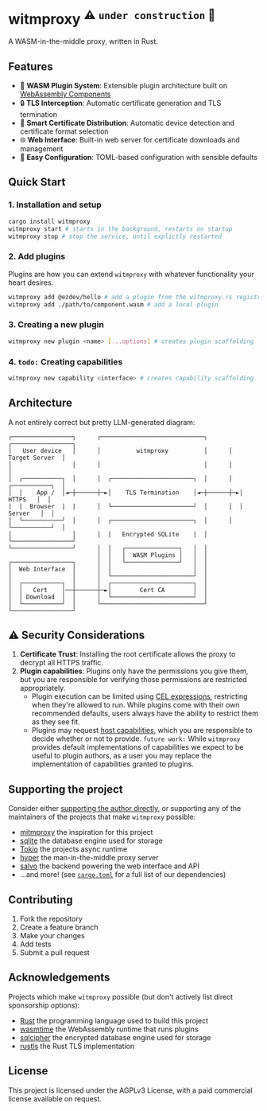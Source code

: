 # witmproxy <sup>⚠️ `under construction` 👷</sup>

A WASM-in-the-middle proxy, written in Rust.

## Features

- 🧩 **WASM Plugin System**: Extensible plugin architecture built on [WebAssembly Components](https://component-model.bytecodealliance.org/)
- 🔒 **TLS Interception**: Automatic certificate generation and TLS termination
- 📱 **Smart Certificate Distribution**: Automatic device detection and certificate format selection
- 🌐 **Web Interface**: Built-in web server for certificate downloads and management
- 🔧 **Easy Configuration**: TOML-based configuration with sensible defaults

## Quick Start

### 1. Installation and setup

```sh
cargo install witmproxy
witmproxy start # starts in the background, restarts on startup
witmproxy stop # stop the service, until explictly restarted
```

### 2. Add plugins

Plugins are how you can extend `witmproxy` with whatever functionality your heart desires.

```sh
witmproxy add @ezdev/hello # add a plugin from the witmproxy.rs registry
witmproxy add ./path/to/component.wasm # add a local plugin
```

### 3. Creating a new plugin

```sh
witmproxy new plugin <name> [...options] # creates plugin scaffolding
```

### 4. `todo:` Creating capabilities

```sh
witmproxy new capability <interface> # creates capability scaffolding
```

###

## Architecture

A not entirely correct but pretty LLM-generated diagram:

```
┌─────────────────┐      ┌─────────────────────────────┐      ┌─────────────────┐
│   User device   │      │          witmproxy          │      │  Target Server  │
│                 │      │                             │      │                 │
│  ┌───────────┐  │      │  ┌───────────────────────┐  │      │  ┌───────────┐  │
│  │    App /  │◄─┼──────┼─►│    TLS Termination    │◄─┼──────┼─►│   HTTPS   │  │
|  |  Browser  |  |      │  └───────────────────────┘  │      │  │  Server   │  │
│  └───────────┘  │      │  ┌───────────────────────┐  │      │  └───────────┘  │
│                 │      │  |   Encrypted SQLite    |  │      └─────────────────┘
└─────────────────┘      │  │   ┌───────────────┐   │  │      
                         │  │   │  WASM Plugins │   │  │
┌─────────────────┐      │  │   └───────────────┘   │  │
│  Web Interface  │      │  │                       │  │
│                 │      │  └───────────────────────┘  │
│  ┌───────────┐  │      │  ┌───────────────────────┐  │
│  │   Cert    │──┼──────┼─►│        Cert CA        │  │
│  │ Download  │  │      │  └───────────────────────┘  │
│  └───────────┘  │      └─────────────────────────────┘
└─────────────────┘
```

## ⚠️ Security Considerations

1. **Certificate Trust**: Installing the root certificate allows the proxy to decrypt all HTTPS traffic.
2. **Plugin capabilities**: Plugins only have the permissions you give them, but you are responsible for verifying those permissions are restricted appropriately.
    * Plugin execution can be limited using [CEL expressions](#todo), restricting when they're allowed to run. While plugins come with their own recommended defaults, users always have the ability to restrict them as they see fit.
    * Plugins may request [host capabilities](#todo), which you are responsible to decide whether or not to provide. `future work:` While `witmproxy` provides default implementations of capabilities we expect to be useful to plugin authors, as a user you may replace the implementation of capabilities granted to plugins.

## Supporting the project

Consider either [supporting the author directly](#todo), or supporting any of the maintainers of the projects that make `witmproxy` possible:
- [mitmproxy](https://github.com/sponsors/mhils) the inspiration for this project
- [sqlite](https://sqlite.org/consortium.html) the database engine used for storage
- [Tokio](https://github.com/sponsors/tokio-rs) the projects async runtime
- [hyper](https://github.com/sponsors/seanmonstar) the man-in-the-middle proxy server
- [salvo](https://salvo.rs/donate/index.html) the backend powering the web interface and API
- ...and more! (see [`cargo.toml`](./Cargo.toml) for a full list of our dependencies)

## Contributing

1. Fork the repository
2. Create a feature branch
3. Make your changes
4. Add tests
5. Submit a pull request

## Acknowledgements

Projects which make `witmproxy` possible (but don't actively list direct sponsorship options):
- [Rust](https://rust-lang.org/) the programming language used to build this project
- [wasmtime](https://wasmtime.dev) the WebAssembly runtime that runs plugins
- [sqlcipher](https://www.zetetic.net/sqlcipher/) the encrypted database engine used for storage
- [rustls](https://github.com/rustls/rustls) the Rust TLS implementation

## License

This project is licensed under the AGPLv3 License, with a paid commercial license available on request.